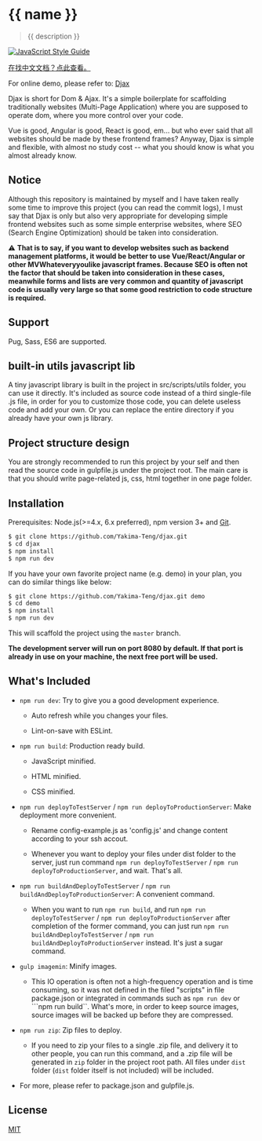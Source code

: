 # {{ name }}

> {{ description }}

[![JavaScript Style Guide](https://img.shields.io/badge/code_style-standard-brightgreen.svg)](https://standardjs.com)

[在找中文文档？点此查看。](./README_CN.md)

For online demo, please refer to: [Djax](http://www.verysites.com/)

Djax is short for Dom & Ajax. It's a simple boilerplate for scaffolding traditionally websites (Multi-Page Application) where you are supposed to operate dom, where you more control over your code.

Vue is good, Angular is good, React is good, em... but who ever said that all websites should be made by these frontend frames? Anyway, Djax is simple and flexible, with almost no study cost -- what you should know is what you almost already know.

## Notice

Although this repository is maintained by myself and I have taken really some time to improve this project (you can read the commit logs), I must say that Djax is only but also very appropriate for developing simple frontend websites such as some simple enterprise websites, where SEO (Search Engine Optimization) should be taken into consideration.

:warning: **That is to say, if you want to develop websites such as backend management platforms, it would be better to use Vue/React/Angular or other MVWhateveryyoulike javascript frames. Because SEO is often not the factor that should be taken into consideration in these cases, meanwhile forms and lists are very common and quantity of javascript code is usually very large so that some good restriction to code structure is required.**

## Support

Pug, Sass, ES6 are supported.

## built-in utils javascript lib

A tiny javascript library is built in the project in src/scripts/utils folder, you can use it directly. It's included as source code instead of a third single-file .js file, in order for you to customize those code, you can delete useless code and add your own. Or you can replace the entire directory if you already have your own js library.

## Project structure design

You are strongly recommended to run this project by your self and then read the source code in gulpfile.js under the project root. The main care is that you should write page-related js, css, html together in one page folder.

## Installation

Prerequisites: Node.js(>=4.x, 6.x preferred), npm version 3+ and [Git](https://git-scm.com/).

``` bash
$ git clone https://github.com/Yakima-Teng/djax.git
$ cd djax
$ npm install
$ npm run dev
```

If you have your own favorite project name (e.g. demo) in your plan, you can do similar things like below:

``` bash
$ git clone https://github.com/Yakima-Teng/djax.git demo
$ cd demo
$ npm install
$ npm run dev
```

This will scaffold the project using the `master` branch.

**The development server will run on port 8080 by default. If that port is already in use on your machine, the next free port will be used.**

## What's Included

- `npm run dev`: Try to give you a good development experience.

  - Auto refresh while you changes your files.

  - Lint-on-save with ESLint.

- `npm run build`: Production ready build.

  - JavaScript minified.

  - HTML minified.

  - CSS minified.

- `npm run deployToTestServer` / `npm run deployToProductionServer`: Make deployment more convenient.

  - Rename config-example.js as 'config.js' and change content according to your ssh accout.

  - Whenever you want to deploy your files under dist folder to the server, just run command `npm run deployToTestServer` / `npm run deployToProductionServer`, and wait. That's all.

- `npm run buildAndDeployToTestServer` / `npm run buildAndDeployToProductionServer`: A convenient command.

  - When you want to run `npm run build`, and run `npm run deployToTestServer` / `npm run deployToProductionServer` after completion of the former command, you can just run `npm run buildAndDeployToTestServer` / `npm run buildAndDeployToProductionServer` instead. It's just a sugar command.

- `gulp imagemin`: Minify images.

  - This IO operation is often not a high-frequency operation and is time consuming, so it was not defined in the filed "scripts" in file package.json or integrated in commands such as ```npm run dev``` or ```npm run build``. What's more, in order to keep source images, source images will be backed up before they are compressed.

- `npm run zip`: Zip files to deploy.

  - If you need to zip your files to a single .zip file, and delivery it to other people, you can run this command, and a .zip file will be generated in `zip` folder in the project root path. All files under `dist` folder (`dist` folder itself is not included) will be included.

- For more, please refer to package.json and gulpfile.js.

## License

[MIT](http://opensource.org/licenses/MIT)
